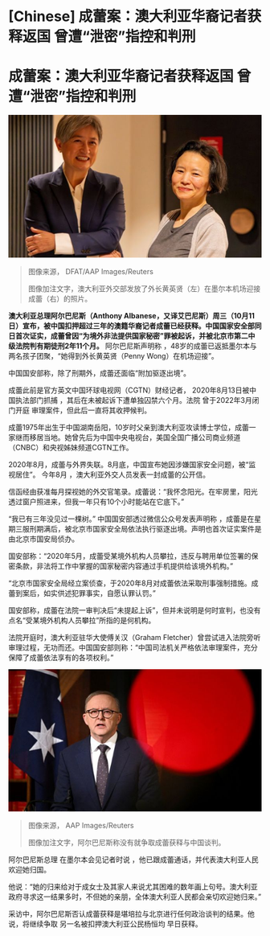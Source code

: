 # [Chinese] 成蕾案：澳大利亚华裔记者获释返国 曾遭“泄密”指控和判刑

#  成蕾案：澳大利亚华裔记者获释返国 曾遭“泄密”指控和判刑


![黄英贤（左）在墨尔本机场迎接成蕾（右）（11/10/2023）](_131389933_733abb35-1c6a-46a1-b52b-2a6d568682d5.jpg)

> 图像来源，  DFAT/AAP Images/Reuters
>
> 图像加注文字，澳大利亚外交部发放了外长黄英贤（左）在墨尔本机场迎接成蕾（右）的照片。

**澳大利亚总理阿尔巴尼斯（Anthony Albanese，又译艾巴尼斯）周三（10月11日）宣布，被中国扣押超过三年的澳籍华裔记者成蕾已经获释。中国国家安全部同日首次证实，成蕾曾因“为境外非法提供国家秘密”罪被起诉，并被北京市第二中级法院判有期徒刑2年11个月。**
 阿尔巴尼斯声明称  ，48岁的成蕾已返抵墨尔本与两名孩子团聚，“她得到外长黄英贤（Penny Wong）在机场迎接”。

中国国安部称，除了刑期外，成蕾还面临“附加驱逐出境”。

成蕾此前是官方英文中国环球电视网（CGTN）财经记者， 2020年8月13日被中国执法部门抓捕  ，其后在未被起诉下遭单独囚禁六个月。法院 曾于2022年3月闭门开庭  审理案件，但此后一直将其收押候判。


成蕾1975年出生于中国湖南岳阳，10岁时父亲到澳大利亚攻读博士学位，成蕾一家继而移居当地。她曾先后为中国中央电视台，美国全国广播公司商业频道（CNBC）和央视姊妹频道CGTN工作。

2020年8月，成蕾与外界失联。8月底，中国宣布她因涉嫌国家安全问题，被“监视居住”。
 今年8月  ，澳大利亚外交人员发表一封成蕾的公开信。

信函经由获准每月探视她的外交官笔录。成蕾说：“我怀念阳光。在牢房里，阳光透过窗户照进来，但我一年只有10个小时能站在它底下。”

“我已有三年没见过一棵树。”
 中国国安部透过微信公众号发表声明称  ，成蕾是在星期三服刑期满后，被北京市国家安全局依法执行驱逐出境。声明也首次证实案件是由北京市国安局侦办。

国安部称：“2020年5月，成蕾受某境外机构人员攀拉，违反与聘用单位签署的保密条款，非法将工作中掌握的国家秘密内容通过手机提供给该境外机构。”

“北京市国家安全局经立案侦查，于2020年8月对成蕾依法采取刑事强制措施。成蕾到案后，如实供述犯罪事实，自愿认罪认罚。”

国安部称，成蕾在法院一审判决后“未提起上诉”，但并未说明是何时宣判，也没有点名“受某境外机构人员攀拉”所指的是何机构。

法院开庭时，澳大利亚驻华大使傅关汉（Graham Fletcher）曾尝试进入法院旁听审理过程，无功而还。中国国安部则称：“中国司法机关严格依法审理案件，充分保障了成蕾依法享有的各项权利。”

![阿尔巴尼斯在墨尔本会见记者（11/10/2023）](_131388431_081901.2023-10-11t081545z_1979046029_rc25q3a6dtpx_rtrmadp_3_australia-china.jpg)

> 图像来源，  AAP Images/Reuters
>
> 图像加注文字，阿尔巴尼斯称没有就争取成蕾获释与中国谈判。

阿尔巴尼斯总理 在墨尔本会见记者时说  ，他已跟成蕾通话，并代表澳大利亚人民欢迎她归国。

他说：“她的归来给对于成女士及其家人来说尤其困难的数年画上句号。澳大利亚政府寻求这一结果多时，不但她的亲朋，全体澳大利亚人民都会亲切欢迎她归来。”

采访中，阿尔巴尼斯否认成蕾获释是堪培拉与北京进行任何政治谈判的结果。他说，将继续争取 另一名被扣押澳大利亚公民杨恒均  早日获释。


